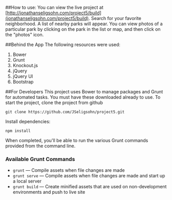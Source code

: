 ##How to use:
You can view the live project at [http://jonathanseligsohn.com/project5/build](jonathanseligsohn.com/project5/build).
Search for your favorite neighborhood. A list of nearby parks will appear.
You can view photos of a particular park by clicking on the park in the list or map, and then click on the "photos" icon.

##Behind the App
The following resources were used:
1. Bower
2. Grunt
3. Knockout.js
4. jQuery
5. jQuery UI
6. Bootstrap

##For Developers
This project uses Bower to manage packages and Grunt for automated tasks. You must have these downloaded already to use.
To start the project, clone the project from github

    git clone https://github.com/JSeligsohn/project5.git
Install dependencies:

    npm install
When completed, you'll be able to run the various Grunt commands provided from the command line.

### Available Grunt Commands

* `grunt` — Compile assets when file changes are made
* `grunt serve` — Compile assets when file changes are made and start up a local server
* `grunt build` — Create minified assets that are used on non-development environments and push to live site